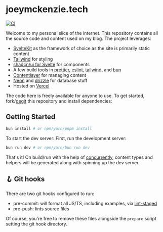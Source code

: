 # joeymckenzie.tech

[![CI](https://github.com/JoeyMckenzie/joey-mckenzie-tech/actions/workflows/ci.yml/badge.svg)](https://github.com/JoeyMckenzie/joey-mckenzie-tech/actions/workflows/ci.yml)

Welcome to my personal slice of the internet. This repository contains all the source code and content used on my blog.
The
project leverages:

- [SvelteKit](https://kit.svelte.dev) as the framework of choice as the site is primarily static content
- [Tailwind](https://tailwindcss.com) for styling
- [shadcn/ui for Svelte](https://www.shadcn-svelte.com) for components
- A few build tools
  in [prettier](https://prettier.io/), [eslint](https://eslint.org/), [tailwind](https://tailwindcss.com),
  and [bun](https://bun.sh/)
- [Contentlayer](https://contentlayer.dev/) for managing content
- [Neon](https://neon.tech) and [drizzle](https://orm.drizzle.team/) for database stuff
- Hosted on [Vercel](https://vercel.com)

The code here is freely available for anyone to use. To get started, fork/[degit](https://github.com/Rich-Harris/degit)
this repository and install dependencies:

## Getting Started

```bash
bun install # or npm/yarn/pnpm install
```

To start the dev server:
First, run the development server:

```bash
bun run dev # or npm/yarn/bun run dev
```

That's it! On build/run with the help of [concurrently](https://www.npmjs.com/package/concurrently), content types and
helpers will be generated along with spinning up the dev server.

## 🪝 Git hooks

There are two git hooks configured to run:

- pre-commit: will format all JS/TS, including examples, via [lint-staged](https://www.npmjs.com/package/lint-staged)
- pre-push: lints source files

Of course, you're free to remove these files alongside the `prepare` script setting the git hook directory.
